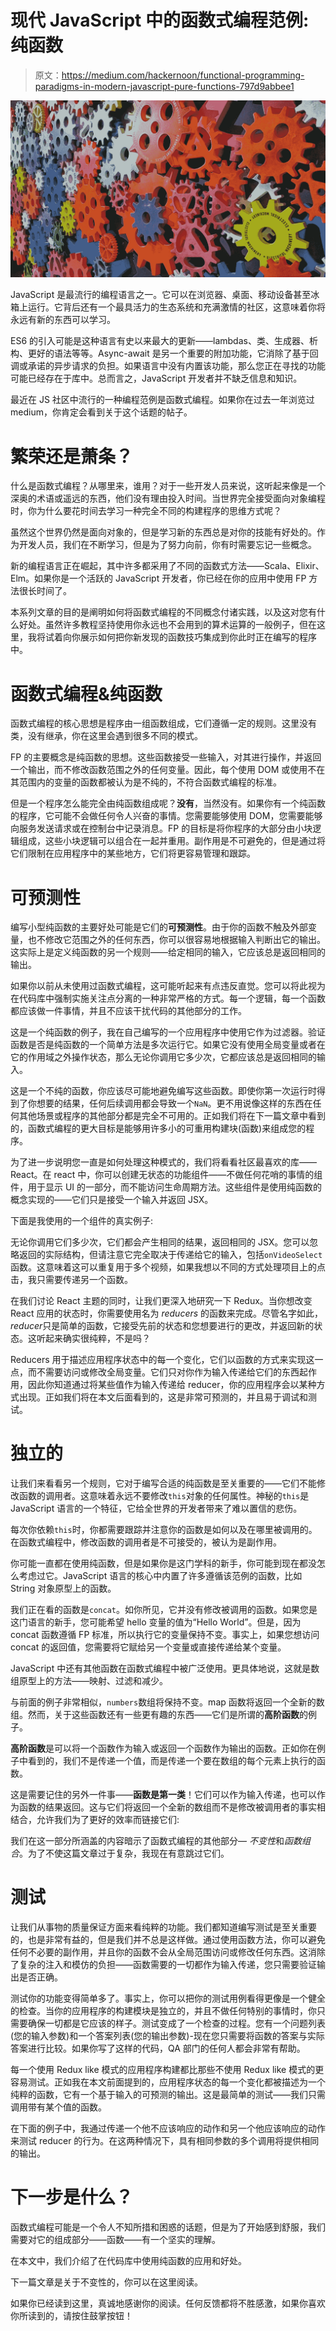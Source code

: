 # 现代 JavaScript 中的函数式编程范例:纯函数

> 原文：<https://medium.com/hackernoon/functional-programming-paradigms-in-modern-javascript-pure-functions-797d9abbee1>

![](img/7bf7e04b883c9d3b65b4f41b2a8ae530.png)

JavaScript 是最流行的编程语言之一。它可以在浏览器、桌面、移动设备甚至冰箱上运行。它背后还有一个最具活力的生态系统和充满激情的社区，这意味着你将永远有新的东西可以学习。

ES6 的引入可能是这种语言有史以来最大的更新——lambdas、类、生成器、析构、更好的语法等等。Async-await 是另一个重要的附加功能，它消除了基于回调或承诺的异步请求的负担。如果语言中没有内置该功能，那么您正在寻找的功能可能已经存在于库中。总而言之，JavaScript 开发者并不缺乏信息和知识。

最近在 JS 社区中流行的一种编程范例是函数式编程。如果你在过去一年浏览过 medium，你肯定会看到关于这个话题的帖子。

# 繁荣还是萧条？

什么是函数式编程？从哪里来，谁用？对于一些开发人员来说，这听起来像是一个深奥的术语或遥远的东西，他们没有理由投入时间。当世界完全接受面向对象编程时，你为什么要花时间去学习一种完全不同的构建程序的思维方式呢？

虽然这个世界仍然是面向对象的，但是学习新的东西总是对你的技能有好处的。作为开发人员，我们在不断学习，但是为了努力向前，你有时需要忘记一些概念。

新的编程语言正在崛起，其中许多都采用了不同的函数式方法——Scala、Elixir、Elm。如果你是一个活跃的 JavaScript 开发者，你已经在你的应用中使用 FP 方法很长时间了。

本系列文章的目的是阐明如何将函数式编程的不同概念付诸实践，以及这对您有什么好处。虽然许多教程坚持使用你永远也不会用到的算术运算的一般例子，但在这里，我将试着向你展示如何把你新发现的函数技巧集成到你此时正在编写的程序中。

# 函数式编程&纯函数

函数式编程的核心思想是程序由一组函数组成，它们遵循一定的规则。这里没有类，没有继承，你在这里会遇到很多不同的模式。

FP 的主要概念是纯函数的思想。这些函数接受一些输入，对其进行操作，并返回一个输出，而不修改函数范围之外的任何变量。因此，每个使用 DOM 或使用不在其范围内的变量的函数都被认为是不纯的，不符合函数式编程的标准。

但是一个程序怎么能完全由纯函数组成呢？**没有**，当然没有。如果你有一个纯函数的程序，它可能不会做任何令人兴奋的事情。您需要能够使用 DOM，您需要能够向服务发送请求或在控制台中记录消息。FP 的目标是将你程序的大部分由小块逻辑组成，这些小块逻辑可以组合在一起并重用。副作用是不可避免的，但是通过将它们限制在应用程序中的某些地方，它们将更容易管理和跟踪。

# 可预测性

编写小型纯函数的主要好处可能是它们的**可预测性**。由于你的函数不触及外部变量，也不修改它范围之外的任何东西，你可以很容易地根据输入判断出它的输出。这实际上是定义纯函数的另一个规则——给定相同的输入，它应该总是返回相同的输出。

如果你以前从未使用过函数式编程，这可能听起来有点违反直觉。您可以将此视为在代码库中强制实施关注点分离的一种非常严格的方式。每一个逻辑，每一个函数都应该做一件事情，并且不应该干扰代码的其他部分的工作。

这是一个纯函数的例子，我在自己编写的一个应用程序中使用它作为过滤器。验证函数是否是纯函数的一个简单方法是多次运行它。如果它没有使用全局变量或者在它的作用域之外操作状态，那么无论你调用它多少次，它都应该总是返回相同的输入。

这是一个不纯的函数，你应该尽可能地避免编写这些函数。即使你第一次运行时得到了你想要的结果，任何后续调用都会导致一个`NaN`。更不用说像这样的东西在任何其他场景或程序的其他部分都是完全不可用的。正如我们将在下一篇文章中看到的，函数式编程的更大目标是能够用许多小的可重用构建块(函数)来组成您的程序。

为了进一步说明您一直是如何处理这种模式的，我们将看看社区最喜欢的库——React。在 react 中，你可以创建无状态的功能组件——不做任何花哨的事情的组件，用于显示 UI 的一部分，而不能访问生命周期方法。这些组件是使用纯函数的概念实现的——它们只是接受一个输入并返回 JSX。

下面是我使用的一个组件的真实例子:

无论你调用它们多少次，它们都会产生相同的结果，返回相同的 JSX。您可以忽略返回的实际结构，但请注意它完全取决于传递给它的输入，包括`onVideoSelect`函数。这意味着这可以重复用于多个视频，如果我想以不同的方式处理项目上的点击，我只需要传递另一个函数。

在我们讨论 React 主题的同时，让我们更深入地研究一下 Redux。当你想改变 React 应用的状态时，你需要使用名为 *reducers* 的函数来完成。尽管名字如此，*reducer*只是简单的函数，它接受先前的状态和您想要进行的更改，并返回新的状态。这听起来确实很纯粹，不是吗？

Reducers 用于描述应用程序状态中的每一个变化，它们以函数的方式来实现这一点，而不需要访问或修改全局变量。它们只对你作为输入传递给它们的东西起作用，因此你知道通过将某些值作为输入传递给 reducer，你的应用程序会以某种方式出现。正如我们将在本文后面看到的，这是非常可预测的，并且易于调试和测试。

# 独立的

让我们来看看另一个规则，它对于编写合适的纯函数是至关重要的——它们不能修改函数的调用者。这意味着永远不要修改`this`对象的任何属性。神秘的`this`是 JavaScript 语言的一个特征，它给全世界的开发者带来了难以置信的悲伤。

每次你依赖`this`时，你都需要跟踪并注意你的函数是如何以及在哪里被调用的。在函数式编程中，修改函数的调用者是不可接受的，被认为是副作用。

你可能一直都在使用纯函数，但是如果你是这门学科的新手，你可能到现在都没怎么考虑过它。JavaScript 语言的核心中内置了许多遵循该范例的函数，比如 String 对象原型上的函数。

我们正在看的函数是`concat`。如你所见，它并没有修改被调用的函数。如果您是这门语言的新手，您可能希望 hello 变量的值为“Hello World”。但是，因为 concat 函数遵循 FP 标准，所以执行它的变量保持不变。事实上，如果您想访问 concat 的返回值，您需要将它赋给另一个变量或直接传递给某个变量。

JavaScript 中还有其他函数在函数式编程中被广泛使用。更具体地说，这就是数组原型上的方法——映射、过滤和减少。

与前面的例子非常相似，`numbers`数组将保持不变。map 函数将返回一个全新的数组。然而，关于这些函数还有一些更有趣的东西——它们是所谓的**高阶函数**的例子。

**高阶函数**是可以将一个函数作为输入或返回一个函数作为输出的函数。正如你在例子中看到的，我们不是传递一个值，而是传递一个要在数组的每个元素上执行的函数。

这是需要记住的另外一件事——**函数是第一类**！它们可以作为输入传递，也可以作为函数的结果返回。这与它们将返回一个全新的数组而不是修改被调用者的事实相结合，允许我们为了更好的效率而链接它们:

我们在这一部分所涵盖的内容暗示了函数式编程的其他部分— *不变性*和*函数组合*。为了不使这篇文章过于复杂，我现在有意跳过它们。

# 测试

让我们从事物的质量保证方面来看纯粹的功能。我们都知道编写测试是至关重要的，也是非常有益的，但是我们并不总是这样做。通过使用函数方法，你可以避免任何不必要的副作用，并且你的函数不会从全局范围访问或修改任何东西。这消除了复杂的注入和模仿的负担——函数需要的一切都作为输入传递，您只需要验证输出是否正确。

测试你的功能变得简单多了。事实上，你可以把你的测试用例看得更像是一个健全的检查。当你的应用程序的构建模块是独立的，并且不做任何特别的事情时，你只需要确保一切都是它应该的样子。测试变成了一个检查的过程。您有一个问题列表(您的输入参数)和一个答案列表(您的输出参数)-现在您只需要将函数的答案与实际答案进行比较。如果你写了这样的代码，QA 部门的任何人都会非常有帮助。

每一个使用 Redux like 模式的应用程序构建都比那些不使用 Redux like 模式的更容易测试。正如我在本文前面提到的，应用程序状态的每一个变化都被描述为一个纯粹的函数，它有一个基于输入的可预测的输出。这是最简单的测试——我们只需调用带有某个值的函数。

在下面的例子中，我通过传递一个他不应该响应的动作和另一个他应该响应的动作来测试 reducer 的行为。在这两种情况下，具有相同参数的多个调用将提供相同的输出。

# 下一步是什么？

函数式编程可能是一个令人不知所措和困惑的话题，但是为了开始感到舒服，我们需要对它的组成部分——函数——有一个坚实的理解。

在本文中，我们介绍了在代码库中使用纯函数的应用和好处。

下一篇文章是关于不变性的，你可以在这里阅读。

如果你已经读到这里，真诚地感谢你的阅读。任何反馈都将不胜感激，如果你喜欢你所读到的，请按住鼓掌按钮！
